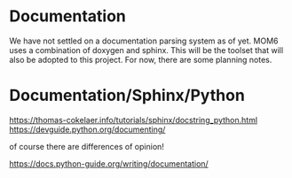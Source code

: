 # Documentation

We have not settled on a documentation parsing system as of yet.  MOM6
uses a combination of doxygen and sphinx.  This will be the toolset
that will also be adopted to this project.  For now, there are some
planning notes.

# Documentation/Sphinx/Python

https://thomas-cokelaer.info/tutorials/sphinx/docstring_python.html
https://devguide.python.org/documenting/

of course there are differences of opinion!

https://docs.python-guide.org/writing/documentation/

